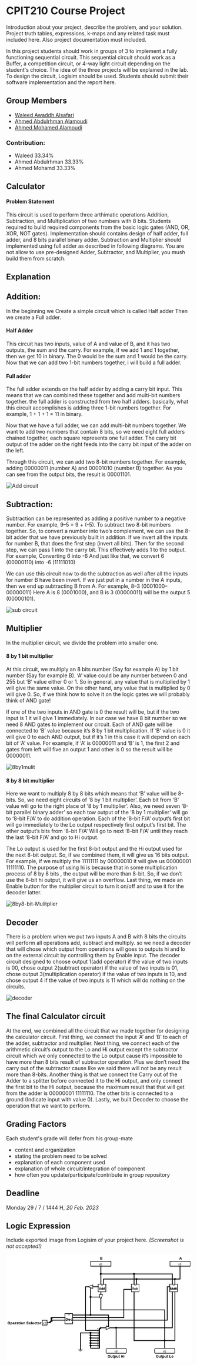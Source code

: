 # CPIT210 Course Project
Introduction about your project, describe the problem, and your solution. Project truth tables, expressions, k-maps and any related task must included here. Also project documentation must included.

In this project students should work in groups of 3 to implement a fully functioning sequential circuit. This sequential circuit should work as a Buffer, a competition circuit, or 4-way light circuit depending on the student's choice. The idea of the three projects will be explained in the lab. To design the circuit, Logisim should be used. Students should submit their software implementation and the report here. 

## Group Members
[comment]: <> (each group memeber should write his first, middle and last name with link to his GitHub account)
- [Waleed Awaddh Alsafari](https://github.com/WaleedAlsafari)
- [Ahmed Abdulrhman Alamoudi](https://github.com/AhmedAbdulrahmanAlamoudi)
- [Ahmed Mohamed Alamoudi](https://github.com/Ahmedyz123)


[comment]: <> (Students should include the contribution percentage of each group member.)
[comment]: <> (Example:)
### Contribution:
- Waleed 33.34%
- Ahmed Abdulrhman 33.33%
- Ahmed Mohamd 33.33%



## Calculator
#### Problem Statement
This circuit is used to perform three arthimatic operations Addition, Subtraction, and Multiplication of two numbers with 8 bits. Students required to build required components from the basic logic gates (AND, OR, XOR, NOT gates). Implementation should contains design of half adder, full adder, and 8 bits parallel binary adder. Subtraction and Multiplier should implemented using full adder as described in following diagrams. You are not allow to use pre-designed Adder, Subtractor, and Multiplier, you mush build them from scratch.

## Explanation

## Addition:  
 In the beginning we Create a simple circuit which is called Half adder Then we create a Full adder.

#### Half Adder
This circuit has two inputs, value of A and value of B, and it has two outputs, the sum and the carry. For example, if we add 1 and 1 together, then we get 10 in binary. The 0 would be the sum and 1 would be the carry. Now that we can add two 1-bit numbers together, i will build a full adder.

#### Full adder 
The full adder extends on the half adder by adding a carry bit input. This means that we can combined these together and add multi-bit numbers together. the full adder is constructed from two half adders.
basically, what this circuit accomplishes is adding three 1-bit numbers together. For example, 1 + 1 + 1 = 11 in binary.



Now that we have a full adder, we can add multi-bit numbers together. We want to add two numbers that contain 8 bits, so we need eight full adders chained together, each square represents one full adder. The carry bit output of the adder on the right feeds into the carry bit input of the adder on the left.

Through this circuit, we can add two 8-bit numbers together. For example, adding 00000011 (number A) and 00001010 (number B) together.  As you can see from the output bits, the result is 00001101.

![Add circuit](https://user-images.githubusercontent.com/123273500/219878312-ac6a9a3f-47bb-45d1-a163-c35685f9e867.png)


## Subtraction:
 Subtraction can be represented as adding a positive number to a negative number. For example, 9–5 = 9 + (-5). 
To subtract two 8-bit numbers together. So, to convert a number into two’s complement, we can use the 8-bit adder that we have previously built in addition. If we invert all the inputs for number B, that does the first step (invert all bits). Then for the second step, we can pass 1 into the carry bit. This effectively adds 1 to the output.
For example, Converting 6 into -6
And just like that, we convert 6 (00000110) into -6 (11111010)

We can use this circuit now to do the subtraction as well after all the inputs for number B have been invert.
If we just put in a number in the A inputs, then we end up subtracting B from A. 
For example, 8–3 (0001000–00000011)
Here A is 8 (0001000), and B is 3 (00000011) will be the output 5 (00000101).

![sub circuit](https://user-images.githubusercontent.com/123273500/219878332-ed9c148a-3018-4eba-ada6-36cc772d5b4e.png)

## Multiplier
In the multiplier circuit, we divide the problem into smaller one.

#### 8 by 1 bit multiplier
At this circuit, we multiply an 8 bits number (Say for example A) by 1 bit number (Say for example B). ‘A’ value could be any number between 0 and 255 but ‘B’ value either 0 or 1. So in general, any value that is multiplied by 1 will give the same value. On the other hand, any value that is multiplied by 0 will give 0. So, if we think how to solve it on the logic gates we will probably think of AND gate! 

If one of the two inputs in AND gate is 0 the result will be, but if the two input is 1 it will give 1 immediately. In our case we have 8 bit number so we need 8 AND gates to implement our circuit. Each of AND gate will be connected to ‘B’ value because it’s 8 by 1 bit multiplication. If ‘B’ value is 0 it will give 0 to each AND output, but if it’s 1 in this case it will depend on each bit of ‘A’ value. For example, if ‘A’ is 00000011 and ‘B’ is 1, the first 2 and gates from left will five an output 1 and other is 0 so the result will be 00000011.

![8by1mulit](https://user-images.githubusercontent.com/105042752/219877996-12014900-e5d6-44c7-b90c-47c362505f69.png)



#### 8 by 8 bit multiplier 
Here we want to multiply 8 by 8 bits which means that ‘B’ value will be 8-bits. So, we need eight circuits of ‘8 by 1 bit multiplier’.  Each bit from ‘B’ value will go to the right place of ‘8 by 1 multiplier’. Also, we need seven ‘8-bit parallel binary adder’ so each tow output of the ‘8 by 1 multiplier’ will go to ‘8-bit F/A’ to do addition operation. Each of the ‘8-bit F/A’ output’s first bit will go immediately to the Lo output respectively first output’s first bit. The other output’s bits from ‘8-bit F/A’ Will go to next ‘8-bit F/A’ until they reach the last ‘8-bit F/A’ and go to Hi output. 

The Lo output is used for the first 8-bit output and the Hi output used for the next 8-bit output. So, if we combined them, it will give us 16 bits output. For example, if we multiply the  11111111 by 00000010 it will give us 00000001 11111110. The purpose of using hi is because that in some multiplication process of 8 by 8 bits , the output will be more than 8-bit. So, if we don’t use the 8-bit hi output, it will give us an overflow. Last thing, we made an Enable button for the multiplier circuit to turn it on/off and to use it for the decoder latter. 

![8by8-bit-Mulitplier](https://user-images.githubusercontent.com/105042752/219878009-2c55ec43-0a44-4da1-a40d-aa4396f15527.png)


## Decoder
 There is a problem when we put two inputs A and B with 8 bits the circuits will perform all operations add, subtract and multiply. so we need a decoder that will chose which output from operations will goes to outputs hi and lo on the external circuit by controlling them by Enable input. The decoder circuit designed to choose output 1(add operator) if the value of two inputs is 00, chose output 2(subtract operator) if the value of two inputs is 01, chose output 3(multiplication operator) if the value of two inputs is 10, and chose output 4 if the value of two inputs is 11 which will do nothing on the circuits.

![decoder](https://user-images.githubusercontent.com/123273656/219878152-f88cc1bb-af45-48ef-9e10-4975f3682f53.png)


## The final Calculator circuit
At the end, we combined all the circuit that we made together for designing the calculator circuit. First thing, we connect the input ‘A’ and ‘B’ to each of the adder, subtractor and multiplier. Next thing, we connect each of the arithmetic circuit’s output to the Lo and Hi output except the subtractor circuit which we only connected to the Lo output cause it’s impossible to have more than 8 bits result of subtractor operation. Plus we don’t need the carry out of the subtractor cause like we said there will not be any result more than 8-bits. 
Another thing is that we connect the Carry out of the Adder to a splitter before connected it to the Hi output, and only connect the first bit to the Hi output, because the maximum result that that will get from the adder is 00000001 11111110. The other bits is connected to a ground (Indicate input  with value 0). Lastly, we built Decoder to choose the operation that we want to perform.



## Grading Factors
Each student's grade will defer from his group-mate 
- content and organization
- stating the problem need to be solved
- explanation of each component used
- explanation of whole circuit/integration of component
- how often you update/participate/contribute in group repository

## Deadline
Monday 29 / 7 / 1444 H, *20 Feb. 2023*

## Logic Expression
Include exported image from Logisim of your project here. *(Screenshot is not accepted!)*

![Our Awsome Project logic expression](images/Calculator.png)

